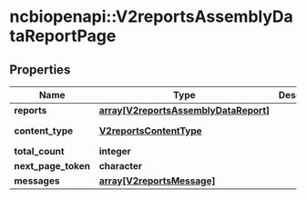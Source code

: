 # ncbiopenapi::V2reportsAssemblyDataReportPage


## Properties
Name | Type | Description | Notes
------------ | ------------- | ------------- | -------------
**reports** | [**array[V2reportsAssemblyDataReport]**](v2reportsAssemblyDataReport.md) |  | [optional] 
**content_type** | [**V2reportsContentType**](v2reportsContentType.md) |  | [optional] [Enum: ] 
**total_count** | **integer** |  | [optional] 
**next_page_token** | **character** |  | [optional] 
**messages** | [**array[V2reportsMessage]**](v2reportsMessage.md) |  | [optional] 


